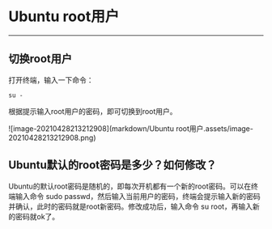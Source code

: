# Ubuntu root用户

---

## 切换root用户

打开终端，输入一下命令：

```shell
su -
```

根据提示输入root用户的密码，即可切换到root用户。

![image-20210428213212908](markdown/Ubuntu root用户.assets/image-20210428213212908.png)

## Ubuntu默认的root密码是多少？如何修改？

Ubuntu的默认root密码是随机的，即每次开机都有一个新的root密码。可以在终端输入命令 sudo passwd，然后输入当前用户的密码，终端会提示输入新的密码并确认，此时的密码就是root新密码。修改成功后，输入命令 su root，再输入新的密码就ok了。